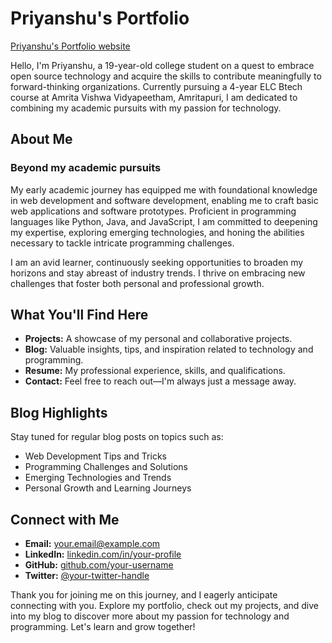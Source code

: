 # Priyanshu's Portfolio

[Priyanshu's Portfolio website](https://priyanshu0463.github.io/puffer/)

Hello, I'm Priyanshu, a 19-year-old college student on a quest to embrace open source technology and acquire the skills to contribute meaningfully to forward-thinking organizations. Currently pursuing a 4-year ELC Btech course at Amrita Vishwa Vidyapeetham, Amritapuri, I am dedicated to combining my academic pursuits with my passion for technology.

## About Me

### Beyond my academic pursuits

My early academic journey has equipped me with foundational knowledge in web development and software development, enabling me to craft basic web applications and software prototypes. Proficient in programming languages like Python, Java, and JavaScript, I am committed to deepening my expertise, exploring emerging technologies, and honing the abilities necessary to tackle intricate programming challenges.

I am an avid learner, continuously seeking opportunities to broaden my horizons and stay abreast of industry trends. I thrive on embracing new challenges that foster both personal and professional growth.

## What You'll Find Here

- **Projects:** A showcase of my personal and collaborative projects.
- **Blog:** Valuable insights, tips, and inspiration related to technology and programming.
- **Resume:** My professional experience, skills, and qualifications.
- **Contact:** Feel free to reach out—I'm always just a message away.


## Blog Highlights

Stay tuned for regular blog posts on topics such as:

- Web Development Tips and Tricks
- Programming Challenges and Solutions
- Emerging Technologies and Trends
- Personal Growth and Learning Journeys

## Connect with Me

- **Email:** [your.email@example.com](mailto:your.email@example.com)
- **LinkedIn:** [linkedin.com/in/your-profile](https://www.linkedin.com/in/your-profile)
- **GitHub:** [github.com/your-username](https://github.com/your-username)
- **Twitter:** [@your-twitter-handle](https://twitter.com/your-twitter-handle)

Thank you for joining me on this journey, and I eagerly anticipate connecting with you. Explore my portfolio, check out my projects, and dive into my blog to discover more about my passion for technology and programming. Let's learn and grow together!